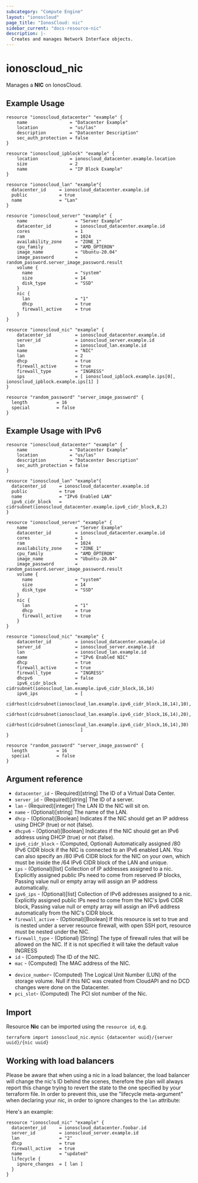 ```yaml
---
subcategory: "Compute Engine"
layout: "ionoscloud"
page_title: "IonosCloud: nic"
sidebar_current: "docs-resource-nic"
description: |-
  Creates and manages Network Interface objects.
---
```


# ionoscloud_nic

Manages a **NIC** on IonosCloud.
## Example Usage

```hcl
resource "ionoscloud_datacenter" "example" {
	name                = "Datacenter Example"
	location            = "us/las"
	description         = "Datacenter Description"
	sec_auth_protection = false
}

resource "ionoscloud_ipblock" "example" {
    location            = ionoscloud_datacenter.example.location
    size                = 2
    name                = "IP Block Example"
}

resource "ionoscloud_lan" "example"{
  datacenter_id     = ionoscloud_datacenter.example.id
  public            = true
  name              = "Lan"
}

resource "ionoscloud_server" "example" {
    name                  = "Server Example"
    datacenter_id         = ionoscloud_datacenter.example.id
    cores                 = 1
    ram                   = 1024
    availability_zone     = "ZONE_1"
    cpu_family            = "AMD_OPTERON"
    image_name            = "Ubuntu-20.04"
    image_password        = random_password.server_image_password.result
    volume {
      name                = "system"
      size                = 14
      disk_type           = "SSD"
    }
    nic {
      lan                 = "1"
      dhcp                = true
      firewall_active     = true
    }
}

resource "ionoscloud_nic" "example" {
    datacenter_id         = ionoscloud_datacenter.example.id
    server_id             = ionoscloud_server.example.id
    lan                   = ionoscloud_lan.example.id
    name                  = "NIC"
    lan                   = 2
    dhcp                  = true
    firewall_active       = true
    firewall_type         = "INGRESS"
    ips                   = [ ionoscloud_ipblock.example.ips[0], ionoscloud_ipblock.example.ips[1] ]
}

resource "random_password" "server_image_password" {
  length           = 16
  special          = false
}
```

## Example Usage with IPv6

```hcl
resource "ionoscloud_datacenter" "example" {
	name                = "Datacenter Example"
	location            = "us/las"
	description         = "Datacenter Description"
	sec_auth_protection = false
}

resource "ionoscloud_lan" "example"{
  datacenter_id     = ionoscloud_datacenter.example.id
  public            = true
  name              = "IPv6 Enabled LAN"
  ipv6_cidr_block   = cidrsubnet(ionoscloud_datacenter.example.ipv6_cidr_block,8,2)
}

resource "ionoscloud_server" "example" {
    name                  = "Server Example"
    datacenter_id         = ionoscloud_datacenter.example.id
    cores                 = 1
    ram                   = 1024
    availability_zone     = "ZONE_1"
    cpu_family            = "AMD_OPTERON"
    image_name            = "Ubuntu-20.04"
    image_password        = random_password.server_image_password.result
    volume {
      name                = "system"
      size                = 14
      disk_type           = "SSD"
    }
    nic {
      lan                 = "1"
      dhcp                = true
      firewall_active     = true
    }
}

resource "ionoscloud_nic" "example" {
    datacenter_id         = ionoscloud_datacenter.example.id
    server_id             = ionoscloud_server.example.id
    lan                   = ionoscloud_lan.example.id
    name                  = "IPv6 Enabled NIC"
    dhcp                  = true
    firewall_active       = true
    firewall_type         = "INGRESS"
    dhcpv6                = false
    ipv6_cidr_block       = cidrsubnet(ionoscloud_lan.example.ipv6_cidr_block,16,14)
    ipv6_ips              = [ 
                              cidrhost(cidrsubnet(ionoscloud_lan.example.ipv6_cidr_block,16,14),10),
                              cidrhost(cidrsubnet(ionoscloud_lan.example.ipv6_cidr_block,16,14),20),
                              cidrhost(cidrsubnet(ionoscloud_lan.example.ipv6_cidr_block,16,14),30)
                            ]
}

resource "random_password" "server_image_password" {
  length           = 16
  special          = false
}
```

## Argument reference

- `datacenter_id` - (Required)[string] The ID of a Virtual Data Center.
- `server_id` - (Required)[string] The ID of a server.
- `lan` - (Required)[integer] The LAN ID the NIC will sit on.
- `name` - (Optional)[string] The name of the LAN.
- `dhcp` - (Optional)[Boolean] Indicates if the NIC should get an IP address using DHCP (true) or not (false).
- `dhcpv6` - (Optional)[Boolean] Indicates if the NIC should get an IPv6 address using DHCP (true) or not (false).
- `ipv6_cidr_block` - (Computed, Optional) Automatically assigned /80 IPv6 CIDR block if the NIC is connected to an IPv6 enabled LAN. You can also specify an /80 IPv6 CIDR block for the NIC on your own, which must be inside the /64 IPv6 CIDR block of the LAN and unique.
- `ips` - (Optional)[list] Collection of IP addresses assigned to a nic. Explicitly assigned public IPs need to come from reserved IP blocks, Passing value null or empty array will assign an IP address automatically.
- `ipv6_ips` - (Optional)[list] Collection of IPv6 addresses assigned to a nic. Explicitly assigned public IPs need to come from the NIC's Ipv6 CIDR block, Passing value null or empty array will assign an IPv6 address automatically from the NIC's CIDR block.
- `firewall_active` - (Optional)[Boolean] If this resource is set to true and is nested under a server resource firewall, with open SSH port, resource must be nested under the NIC.
- `firewall_type` - (Optional) [String] The type of firewall rules that will be allowed on the NIC. If it is not specified it will take the default value INGRESS
- `id` - (Computed) The ID of the NIC.
- `mac` - (Computed) The MAC address of the NIC.
* `device_number`- (Computed) The Logical Unit Number (LUN) of the storage volume. Null if this NIC was created from CloudAPI and no DCD changes were done on the Datacenter.
* `pci_slot`- (Computed) The PCI slot number of the Nic.

## Import

Resource **Nic** can be imported using the `resource id`, e.g.

```shell
terraform import ionoscloud_nic.mynic {datacenter uuid}/{server uuid}/{nic uuid}
```
## Working with load balancers
Please be aware that when using a nic in a load balancer, the load balancer will
change the nic's ID behind the scenes, therefore the plan will always report this change
trying to revert the state to the one specified by your terraform file.
In order to prevent this, use the "lifecycle meta-argument" when declaring your nic,
in order to ignore changes to the `lan` attribute:

Here's an example:

```
resource "ionoscloud_nic" "example" {
  datacenter_id     = ionoscloud_datacenter.foobar.id
  server_id         = ionoscloud_server.example.id
  lan               = "2"
  dhcp              = true
  firewall_active   = true
  name              = "updated"
  lifecycle {
    ignore_changes  = [ lan ]
  }
}
```